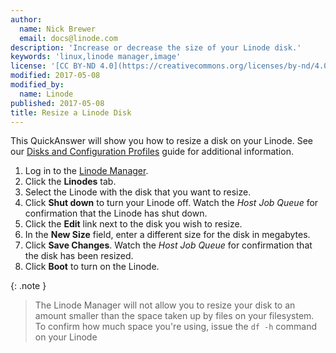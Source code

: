```yaml
---
author:
  name: Nick Brewer
  email: docs@linode.com
description: 'Increase or decrease the size of your Linode disk.'
keywords: 'linux,linode manager,image'
license: '[CC BY-ND 4.0](https://creativecommons.org/licenses/by-nd/4.0)'
modified: 2017-05-08
modified_by:
  name: Linode
published: 2017-05-08
title: Resize a Linode Disk
---
```


This QuickAnswer will show you how to resize a disk on your Linode. See our [Disks and Configuration Profiles](/docs/platform/disk-images/disk-images-and-configuration-profiles) guide for additional information.

1.  Log in to the [Linode Manager](https://manager.linode.com).
2.  Click the **Linodes** tab.
3.  Select the Linode with the disk that you want to resize.
4.  Click **Shut down** to turn your Linode off. Watch the *Host Job Queue* for confirmation that the Linode has shut down.
5.  Click the **Edit** link next to the disk you wish to resize.
6.  In the **New Size** field, enter a different size for the disk in megabytes.
7.  Click **Save Changes**. Watch the *Host Job Queue* for confirmation that the disk has been resized.
8.  Click **Boot** to turn on the Linode.

{: .note }
> The Linode Manager will not allow you to resize your disk to an amount smaller than the space taken up by files on your filesystem. To confirm how much space you're using, issue the `df -h` command on your Linode
